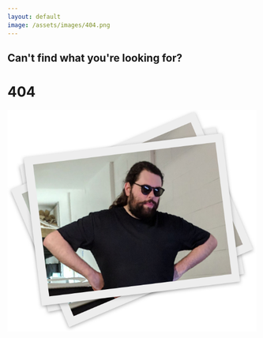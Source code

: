 ```yaml
---
layout: default
image: /assets/images/404.png
---
```

<div class="container-not-found vh-100 w-100 flex flex-column justify-center center bg-white">
  <div class="w-90 w-80-m w-50-l mw7 center relative">
    <h2 class="absolute header-title header-title-m header-title-ns bold w-90 w-80-m w-50-l">Can't find what you're looking for?</h2>
    <h1 class="absolute grey bottom-0 right-0 bold header-title header-title-ns">404</h1>
    <img class="w-100" src="/assets/images/404.png" alt="">
  </div>
</div>
